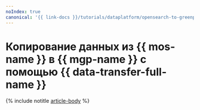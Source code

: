 ```yaml
---
noIndex: true
canonical: '{{ link-docs }}/tutorials/dataplatform/opensearch-to-greenplum'
---
```


# Копирование данных из {{ mos-name }} в {{ mgp-name }} с помощью {{ data-transfer-full-name }}

{% include notitle [article-body](../../_tutorials/dataplatform/datatransfer/opensearch-to-greenplum.md) %}
